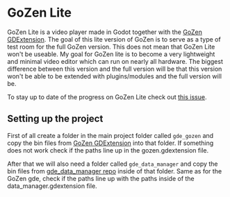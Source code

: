 # GoZen Lite

GoZen Lite is a video player made in Godot together with the [GoZen GDExtension](https://github.com/VoylinsGamedevJourney/gozen_gdextension). The goal of this lite version of GoZen is to serve as a type of test room for the full GoZen version. This does not mean that GoZen Lite won't be useable. My goal for GoZen lite is to become a very lightweight and minimal video editor which can run on nearly all hardware. The biggest difference between this version and the full version will be that this version won't be able to be extended with plugins/modules and the full version will be.

To stay up to date of the progress on GoZen Lite check out [this issue](https://github.com/VoylinsGamedevJourney/gde_gozen/issues/1).

## Setting up the project

First of all create a folder in the main project folder called `gde_gozen` and copy the bin files from [GoZen GDExtension](https://github.com/VoylinsGamedevJourney/gde_gozen) into that folder. If something does not work check if the paths line up in the gozen.gdextension file. 

After that we will also need a folder called `gde_data_manager` and copy the bin files from [gde_data_manager repo](https://github.com/VoylinsGamedevJourney/gde_data_manager) inside of that folder. Same as for the GoZen gde, check if the paths line up with the paths inside of the data_manager.gdextension file.
